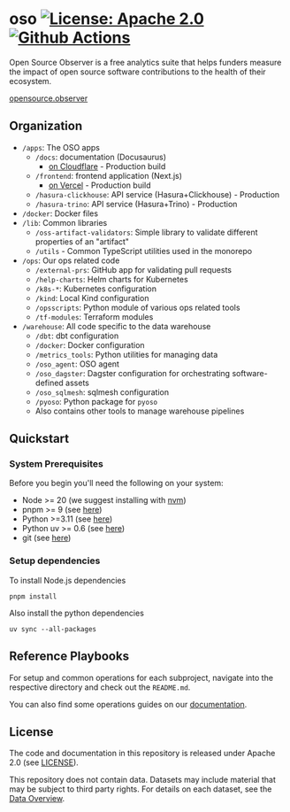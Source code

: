 # oso [![License: Apache 2.0][license-badge]][license] [![Github Actions][gha-badge]][gha]

[license]: https://opensource.org/license/apache-2-0/
[license-badge]: https://img.shields.io/badge/License-Apache2.0-blue.svg
[gha]: https://github.com/opensource-observer/oso/actions/workflows/ci-default.yml
[gha-badge]: https://github.com/opensource-observer/oso/actions/workflows/ci-default.yml/badge.svg

Open Source Observer is a free analytics suite that helps funders measure the impact of open source software contributions to the health of their ecosystem.

[opensource.observer](https://www.opensource.observer)

## Organization

- `/apps`: The OSO apps
  - `/docs`: documentation (Docusaurus)
    - [on Cloudflare](https://docs.opensource.observer/) - Production build
  - `/frontend`: frontend application (Next.js)
    - [on Vercel](https://www.opensource.observer) - Production build
  - `/hasura-clickhouse`: API service (Hasura+Clickhouse) - Production
  - `/hasura-trino`: API service (Hasura+Trino) - Production
- `/docker`: Docker files
- `/lib`: Common libraries
  - `/oss-artifact-validators`: Simple library to validate different properties of an "artifact"
  - `/utils` - Common TypeScript utilities used in the monorepo
- `/ops`: Our ops related code
  - `/external-prs`: GitHub app for validating pull requests
  - `/help-charts`: Helm charts for Kubernetes
  - `/k8s-*`: Kubernetes configuration
  - `/kind`: Local Kind configuration
  - `/opsscripts`: Python module of various ops related tools
  - `/tf-modules`: Terraform modules
- `/warehouse`: All code specific to the data warehouse
  - `/dbt`: dbt configuration
  - `/docker`: Docker configuration
  - `/metrics_tools`: Python utilities for managing data
  - `/oso_agent`: OSO agent
  - `/oso_dagster`: Dagster configuration for orchestrating software-defined assets
  - `/oso_sqlmesh`: sqlmesh configuration
  - `/pyoso`: Python package for `pyoso`
  - Also contains other tools to manage warehouse pipelines

## Quickstart

### System Prerequisites

Before you begin you'll need the following on your system:

- Node >= 20 (we suggest installing with [nvm](https://github.com/nvm-sh/nvm))
- pnpm >= 9 (see [here](https://pnpm.io/installation))
- Python >=3.11 (see [here](https://www.python.org/downloads/))
- Python uv >= 0.6 (see [here](https://pypi.org/project/uv/))
- git (see [here](https://github.com/git-guides/install-git))

### Setup dependencies

To install Node.js dependencies

```
pnpm install
```

Also install the python dependencies

```
uv sync --all-packages
```

## Reference Playbooks

For setup and common operations for each subproject, navigate into the respective directory and check out the `README.md`.

You can also find some operations guides on our [documentation](https://docs.opensource.observer/docs/guides/ops/).

## License

The code and documentation in this repository
is released under Apache 2.0
(see [LICENSE](./LICENSE)).

This repository does not contain data.
Datasets may include material that may be subject to third party rights.
For details on each dataset, see
the [Data Overview](https://docs.opensource.observer/docs/integrate/datasets/).
